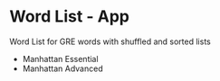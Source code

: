 # Word List - App

Word List for GRE words with shuffled and sorted lists
- Manhattan Essential
- Manhattan Advanced

